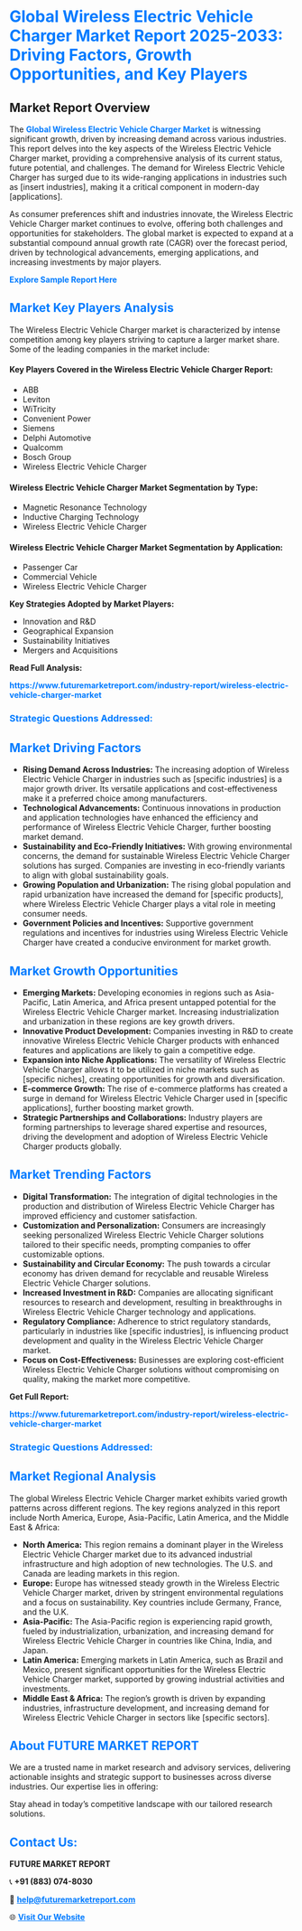 <h1 style="color: #007BFF;">Global Wireless Electric Vehicle Charger Market Report 2025-2033: Driving Factors, Growth Opportunities, and Key Players</h1>

<section id="overview">
<h2>Market Report Overview</h2>
<p>The <a href="https://www.futuremarketreport.com/industry-report/wireless-electric-vehicle-charger-market" style="color: #007BFF; text-decoration: none;"><strong>Global Wireless Electric Vehicle Charger Market</strong></a> is witnessing significant growth, driven by increasing demand across various industries. This report delves into the key aspects of the Wireless Electric Vehicle Charger market, providing a comprehensive analysis of its current status, future potential, and challenges. The demand for Wireless Electric Vehicle Charger has surged due to its wide-ranging applications in industries such as [insert industries], making it a critical component in modern-day [applications].</p>
<p>As consumer preferences shift and industries innovate, the Wireless Electric Vehicle Charger market continues to evolve, offering both challenges and opportunities for stakeholders. The global market is expected to expand at a substantial compound annual growth rate (CAGR) over the forecast period, driven by technological advancements, emerging applications, and increasing investments by major players.</p>
</section>

<section id="overview">
<p><a href="https://www.futuremarketreport.com/request-sample/reportId=110203" style="color: #007BFF; text-decoration: none;"><strong>Explore Sample Report Here</strong></a></p>
</section>

<section id="key-players">
<h2 style="color: #007BFF;">Market Key Players Analysis</h2>
<p>The Wireless Electric Vehicle Charger market is characterized by intense competition among key players striving to capture a larger market share. Some of the leading companies in the market include:</p>
<h4>Key Players Covered in the Wireless Electric Vehicle Charger Report:</h4>
<ul><li>ABB</li><li>Leviton</li><li>WiTricity</li><li>Convenient Power</li><li>Siemens</li><li>Delphi Automotive</li><li>Qualcomm</li><li>Bosch Group</li><li>Wireless Electric Vehicle Charger</li></ul>
<h4>Wireless Electric Vehicle Charger Market Segmentation by Type:</h4>
<ul><li>Magnetic Resonance Technology</li><li>Inductive Charging Technology</li><li>Wireless Electric Vehicle Charger</li></ul>

<h4>Wireless Electric Vehicle Charger Market Segmentation by Application:</h4>
<ul><li>Passenger Car</li><li>Commercial Vehicle</li><li>Wireless Electric Vehicle Charger</li></ul>
<p><strong>Key Strategies Adopted by Market Players:</strong></p>
<ul>
<li>Innovation and R&D</li>
<li>Geographical Expansion</li>
<li>Sustainability Initiatives</li>
<li>Mergers and Acquisitions</li>
</ul>
</section>

<section>
<p><strong>Read Full Analysis: </strong></p><a href="https://www.futuremarketreport.com/industry-report/wireless-electric-vehicle-charger-market" style="color: #007BFF; text-decoration: none;"><strong>https://www.futuremarketreport.com/industry-report/wireless-electric-vehicle-charger-market</strong></a>
<h3 style="color: #007BFF;">Strategic Questions Addressed:</h3>
</section>

<section id="driving-factors">
<h2 style="color: #007BFF;">Market Driving Factors</h2>
<ul>
<li><strong>Rising Demand Across Industries:</strong> The increasing adoption of Wireless Electric Vehicle Charger in industries such as [specific industries] is a major growth driver. Its versatile applications and cost-effectiveness make it a preferred choice among manufacturers.</li>
<li><strong>Technological Advancements:</strong> Continuous innovations in production and application technologies have enhanced the efficiency and performance of Wireless Electric Vehicle Charger, further boosting market demand.</li>
<li><strong>Sustainability and Eco-Friendly Initiatives:</strong> With growing environmental concerns, the demand for sustainable Wireless Electric Vehicle Charger solutions has surged. Companies are investing in eco-friendly variants to align with global sustainability goals.</li>
<li><strong>Growing Population and Urbanization:</strong> The rising global population and rapid urbanization have increased the demand for [specific products], where Wireless Electric Vehicle Charger plays a vital role in meeting consumer needs.</li>
<li><strong>Government Policies and Incentives:</strong> Supportive government regulations and incentives for industries using Wireless Electric Vehicle Charger have created a conducive environment for market growth.</li>
</ul>
</section>

<section id="growth-opportunities">
<h2 style="color: #007BFF;">Market Growth Opportunities</h2>
<ul>
<li><strong>Emerging Markets:</strong> Developing economies in regions such as Asia-Pacific, Latin America, and Africa present untapped potential for the Wireless Electric Vehicle Charger market. Increasing industrialization and urbanization in these regions are key growth drivers.</li>
<li><strong>Innovative Product Development:</strong> Companies investing in R&D to create innovative Wireless Electric Vehicle Charger products with enhanced features and applications are likely to gain a competitive edge.</li>
<li><strong>Expansion into Niche Applications:</strong> The versatility of Wireless Electric Vehicle Charger allows it to be utilized in niche markets such as [specific niches], creating opportunities for growth and diversification.</li>
<li><strong>E-commerce Growth:</strong> The rise of e-commerce platforms has created a surge in demand for Wireless Electric Vehicle Charger used in [specific applications], further boosting market growth.</li>
<li><strong>Strategic Partnerships and Collaborations:</strong> Industry players are forming partnerships to leverage shared expertise and resources, driving the development and adoption of Wireless Electric Vehicle Charger products globally.</li>
</ul>
</section>

<section id="trending-factors">
<h2 style="color: #007BFF;">Market Trending Factors</h2>
<ul>
<li><strong>Digital Transformation:</strong> The integration of digital technologies in the production and distribution of Wireless Electric Vehicle Charger has improved efficiency and customer satisfaction.</li>
<li><strong>Customization and Personalization:</strong> Consumers are increasingly seeking personalized Wireless Electric Vehicle Charger solutions tailored to their specific needs, prompting companies to offer customizable options.</li>
<li><strong>Sustainability and Circular Economy:</strong> The push towards a circular economy has driven demand for recyclable and reusable Wireless Electric Vehicle Charger solutions.</li>
<li><strong>Increased Investment in R&D:</strong> Companies are allocating significant resources to research and development, resulting in breakthroughs in Wireless Electric Vehicle Charger technology and applications.</li>
<li><strong>Regulatory Compliance:</strong> Adherence to strict regulatory standards, particularly in industries like [specific industries], is influencing product development and quality in the Wireless Electric Vehicle Charger market.</li>
<li><strong>Focus on Cost-Effectiveness:</strong> Businesses are exploring cost-efficient Wireless Electric Vehicle Charger solutions without compromising on quality, making the market more competitive.</li>
</ul>
</section>

<section>
<p><strong>Get Full Report: </strong></p><a href="https://www.futuremarketreport.com/industry-report/wireless-electric-vehicle-charger-market" style="color: #007BFF; text-decoration: none;"><strong>https://www.futuremarketreport.com/industry-report/wireless-electric-vehicle-charger-market</strong></a>
<h3 style="color: #007BFF;">Strategic Questions Addressed:</h3>
</section>


<section id="regional-analysis">
<h2 style="color: #007BFF;">Market Regional Analysis</h2>
<p>The global Wireless Electric Vehicle Charger market exhibits varied growth patterns across different regions. The key regions analyzed in this report include North America, Europe, Asia-Pacific, Latin America, and the Middle East & Africa:</p>
<ul>
<li><strong>North America:</strong> This region remains a dominant player in the Wireless Electric Vehicle Charger market due to its advanced industrial infrastructure and high adoption of new technologies. The U.S. and Canada are leading markets in this region.</li>
<li><strong>Europe:</strong> Europe has witnessed steady growth in the Wireless Electric Vehicle Charger market, driven by stringent environmental regulations and a focus on sustainability. Key countries include Germany, France, and the U.K.</li>
<li><strong>Asia-Pacific:</strong> The Asia-Pacific region is experiencing rapid growth, fueled by industrialization, urbanization, and increasing demand for Wireless Electric Vehicle Charger in countries like China, India, and Japan.</li>
<li><strong>Latin America:</strong> Emerging markets in Latin America, such as Brazil and Mexico, present significant opportunities for the Wireless Electric Vehicle Charger market, supported by growing industrial activities and investments.</li>
<li><strong>Middle East & Africa:</strong> The region’s growth is driven by expanding industries, infrastructure development, and increasing demand for Wireless Electric Vehicle Charger in sectors like [specific sectors].</li>
</ul>
</section>

<footer>
<h2 style="color: #007BFF;">About FUTURE MARKET REPORT</h2>
<p>We are a trusted name in market research and advisory services, delivering actionable insights and strategic support to businesses across diverse industries. Our expertise lies in offering:</p>

<p>Stay ahead in today’s competitive landscape with our tailored research solutions.</p>

<h2 style="color: #007BFF;">Contact Us:</h2>
<p><strong>FUTURE MARKET REPORT</strong></p>
<p>📞 <strong>+91 (883) 074-8030</strong></p>
<p>📧 <strong><a href="mailto:help@futuremarketreport.com" style="color: #007BFF;">help@futuremarketreport.com</a></strong></p>
<p>🌐 <strong><a href="https://www.futuremarketreport.com/" style="color: #007BFF;">Visit Our Website</a></strong></p>
</footer>